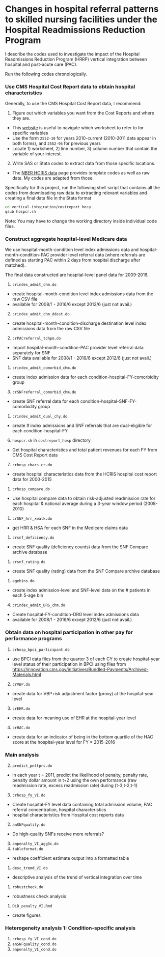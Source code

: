 # Changes in hospital referral patterns to skilled nursing facilities under the Hospital Readmissions Reduction Program
I describe the codes used to investigate the impact of the Hospital Readmissions Reduction Program (HRRP) vertical integration between hospital and post-acute care (PAC).

Run the following codes chronologically.

### Use CMS Hospital Cost Report data to obtain hospital characteristics

Generally, to use the CMS Hospital Cost Report data, I recommend:

1. Figure out which variables you want from the Cost Reports and where they are.
  - This [website](https://www.costreportdata.com/worksheet_formats.html) is useful to navigate which worksheet to refer to for specific variables
  - Use the form `2552-10` for years 2010-current (2010-2011 data appear in both forms), and `2552-96` for previous years
  - Locate 1) worksheet, 2) line number, 3) column number that contain the variable of your interest.
2. Write SAS or Stata codes to extract data from those specific locations.
  - The [NBER HCRIS data](http://www.nber.org/data/hcris.html) page provides template codes as well as raw data. My codes are adapted from those.

Specifically for this project, run the following shell script that contains all the codes from downloading raw data to extracting relevant variables and creating a final data file in the Stata format
```bash
cd vertical-integration/costreport_hosp
qsub hospcr.sh
```
Note: You may have to change the working directory inside individual code files.


### Construct aggregate hospital-level Medicare data
We use hospital-month-condition level index admissions data and hospital-month-condition-PAC provider level referral data (where referrals are defined as starting PAC within 2 days from hospital discharge after matched).

The final data constructed are hospital-level panel data for 2009-2016.

1. `crindex_admit_chm.do`
  - create hospital-month-condition level index admissions data from the raw CSV file
  - available for 2008/1 -  2016/6 except 2012/6 (just not avail.)
2. `crindex_admit_chm_ddest.do`
  - create hospital-month-condition-discharge destination level index admissions data from the raw CSV file
2. `crPACreferral_tchpm.do`
  - Import hospital-month-condition-PAC provider level referral data separately for SNF
  - SNF data available for 2008/1 - 2016/6 except 2012/6 (just not avail.)
1. `crindex_admit_comorbid_chm.do`
  - create index admission data for each condition-hospital-FY-comorbidity group
3. `crSNFreferral_comorbid_chm.do`
  - create SNF referral data for each condition-hospital-SNF-FY-comorbidity group
1. `crindex_admit_dual_chy.do`
  - create # index admissions and SNF referrals that are dual-eligible for each condition-hospital-FY
6. `hospcr.sh` in `costreport_hosp` directory
  - Get hospital characteristics and total patient revenues for each FY from CMS Cost Report data
7. `crhosp_chars_cr.do`
  - create hospital characteristics data from the HCRIS hospital cost report data for 2000-2015
1. `crhosp_compare.do`
  - Use hospital compare data to obtain risk-adjusted readmission rate for each hospital & national average during a 3-year window period (2008-2010)
1. `crSNF_hrr_xwalk.do`
  - get HRR & HSA for each SNF in the Medicare claims data
1. `crsnf_deficiency.do`
  - create SNF quality (deficiency counts) data from the SNF Compare archive database
1. `crsnf_rating.do`
  - create SNF quality (rating) data from the SNF Compare archive database
1. `agebins.do`
  - create index admission-level and SNF-level data on the # patients in each 5-age bin
4. `crindex_admit_DRG_chm.do`
  - Create hospital-FY-condition-DRG level index admissions data
  - available for 2008/1 -  2016/6 except 2012/6 (just not avail.)

### Obtain data on hospital participation in other pay for performance programs
1. `crhosp_bpci_participant.do`
  - use BPCI data files from the quarter 3 of each CY to create hospital-year level status of their participation in BPCI using files from https://innovation.cms.gov/initiatives/Bundled-Payments/Archived-Materials.html
2. `crVBP.do`
  - create data for VBP risk adjustment factor (proxy) at the hospital-year level
3. `crEHR.do`
  - create data for meaning use of EHR at the hospital-year level
4. `crHAC.do`
  - create data for an indicator of being in the bottom quartile of the HAC score at the hospital-year level for FY = 2015-2016

### Main analysis
2. `predict_pnltprs.do`
  - in each year t = 2011, predict the likelihood of penalty, penalty rate, penalty dollar amount in t+2 using the own performance (raw readmission rate, excess readmission rate) during {t-3,t-2,t-1}
3. `crhosp_fy_VI.do`
  - Create hospital-FY level data containing total admission volume, PAC referral concentration, hospital characteristics
  - hospital characteristics from Hospital cost reports data
2. `anSNFquality.do`
  - Do high-quality SNFs receive more referrals?
3. `anpenalty_VI_agg3c.do`
4. `tableformat.do`
  - reshape coefficient estimate output into a formatted table
1. `desc_trend_VI.do`
  - descriptive analysis of the trend of vertical integration over time
1. `robustcheck.do`
  - robustness check analysis
1. `DiD_penalty_VI.Rmd`
  - create figures

### Heterogeneity analysis 1: Condition-specific analysis
1. `crhosp_fy_VI_cond.do`
2. `anSNFquality_cond.do`
3. `anpenalty_VI_cond.do`




<!-- 2. `predict_pnltprs_dynamic.do`
    - create dynamic penalty pressure: in each year t = 2011, 2012, 2013, ..., predict the likelihood of penalty, penalty rate, penalty dollar amount using the own performance (raw readmission rate, excess readmission rate) during {t-3,t-2,t-1}
4. `ivpenalty_VI_bycond.do`
5. `andynamicpp_VI_agg3c.do`
  - analyze the impact of dynamic penalty pressure on the integration outcome
6. `dpm.do`
  - dynamic panel data model estimation: analyze the impact of dynamic penalty pressure on the integration outcome with a lagged outcome as a regressor
1. `persistence.do`
  - persistence of penalty pressure and integration within a hospital -->

<!-- ## diagnostic files
1. `analyze_2012dip.do`
  - why is there a dip in probability of referral in Jan 2011-May 2012?

## Describe the trend of hospital-PAC vertical integration

  2. `desc_trend_VI2.do` - drop

## Misc. files _not_ to be used for final analysis
3. `crpenalty_VI_bycond.do`
1. `anpenalty_VI_bycond.do`
3. `anpenalty_VI_tripleDD.do`

5. `crinpat_pmt_hosp_fy_drg.do`
  - Create hospital-FY-condition level data on Medicare inpatient payment by combining the DRG-level counts from our internal Medicare data with the public DRG-level average payment payment data from CMS
1. `crVI_hospsmpl.do` - skip
2. `crpenalty_VI_agg3c.do` - skip
7. `crpac_mkt_hhi.do` - drop ?
  - Create PAC market concentration (HHI) at the hospital HRR / HSA level using the referral data created from the Medicare claims data (exclude the hospitals' own referrals when calculating the HHI) -->
